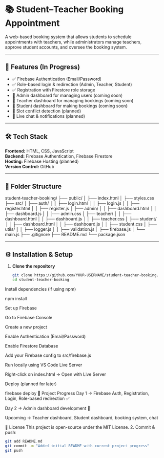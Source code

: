 # 📚 Student–Teacher Booking Appointment

A web-based booking system that allows students to schedule appointments with teachers, while administrators manage teachers, approve student accounts, and oversee the booking system.

---

## 🚀 Features (In Progress)
- ✅ Firebase Authentication (Email/Password)
- ✅ Role-based login & redirection (Admin, Teacher, Student)
- ✅ Registration with Firestore role storage
- 🔄 Admin dashboard for managing users (coming soon)
- 🔄 Teacher dashboard for managing bookings (coming soon)
- 🔄 Student dashboard for making bookings (coming soon)
- 🔄 Slot conflict detection (planned)
- 🔄 Live chat & notifications (planned)

---

## 🛠 Tech Stack
**Frontend:** HTML, CSS, JavaScript  
**Backend:** Firebase Authentication, Firebase Firestore  
**Hosting:** Firebase Hosting (planned)  
**Version Control:** GitHub  

---

## 📂 Folder Structure
student-teacher-booking/
├── public/
│ ├── index.html
│ ├── styles.css
├── src/
│ ├── auth/
│ │ ├── login.html
│ │ ├── login.js
│ │ ├── register.html
│ │ ├── register.js
│ ├── admin/
│ │ ├── dashboard.html
│ │ ├── dashboard.js
│ │ ├── admin.css
│ ├── teacher/
│ │ ├── dashboard.html
│ │ ├── dashboard.js
│ │ ├── teacher.css
│ ├── student/
│ │ ├── dashboard.html
│ │ ├── dashboard.js
│ │ ├── student.css
│ ├── utils/
│ │ ├── logger.js
│ │ ├── validation.js
│ ├── firebase.js
│ └── main.js
├── .gitignore
├── README.md
└── package.json

---

## ⚙️ Installation & Setup
1. **Clone the repository**
   ```bash
   git clone https://github.com/YOUR-USERNAME/student-teacher-booking.git
   cd student-teacher-booking
Install dependencies (if using npm)

npm install

Set up Firebase

Go to Firebase Console

Create a new project

Enable Authentication (Email/Password)

Enable Firestore Database

Add your Firebase config to src/firebase.js

Run locally using VS Code Live Server

Right-click on index.html → Open with Live Server

Deploy (planned for later)

firebase deploy
📅 Project Progress
Day 1 → Firebase Auth, Registration, Login, Role-based redirection ✅

Day 2 → Admin dashboard development 🔄

Upcoming → Teacher dashboard, Student dashboard, booking system, chat

📜 License
This project is open-source under the MIT License.
2. Commit & push:
```bash
git add README.md
git commit -m "Added initial README with current project progress"
git push
